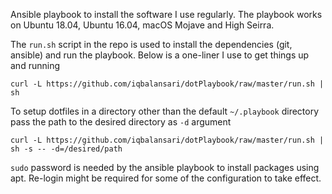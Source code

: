 Ansible playbook to install the software I use regularly. The playbook works on
Ubuntu 18.04, Ubuntu 16.04, macOS Mojave and High Seirra.

The `run.sh` script in the repo is used to install the dependencies (git,
ansible) and run the playbook. Below is a one-liner I use to get things up and
running

```
curl -L https://github.com/iqbalansari/dotPlaybook/raw/master/run.sh | sh
```

To setup dotfiles in a directory other than the default `~/.playbook` directory
pass the path to the desired directory as `-d` argument

```
curl -L https://github.com/iqbalansari/dotPlaybook/raw/master/run.sh | sh -s -- -d=/desired/path
```

`sudo` password is needed by the ansible playbook to install packages using
apt. Re-login might be required for some of the configuration to take effect.
